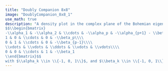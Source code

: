 ```yaml
---
title: "Doubly Companion 8x8"
image: "DoublyCompanion_8x8_1"
use_math: true
description: "A density plot in the complex plane of the Bohemian eigenvalues of a sample of 20 million 8x8 $(p=7)$ doubly companion matrices:
$$\\begin{bmatrix}
-\\alpha_1 & -\\alpha_2 & \\cdots & -\\alpha_p & -\\alpha_{p+1} - \\beta_{p+1}\\\\
1 & 0 & \\cdots & 0 & -\\beta_p\\\\
0 & 1 & \\cdots & 0 & -\\beta_{p-1}\\\\
\\vdots & \\vdots & \\ddots & \\vdots & \\vdots\\\\
0 & 0 & \\cdots & 1 & -\\beta_1
\\end{bmatrix}$$
with $\\alpha_k \\in \\{-1, 0, 1\\}$, and $\\beta_k \\in \\{-1, 0, 1\\}$. Color represents the eigenvalue density and the plot is viewed on [-2.2-2.2i, 2.2+2.2i]."
---
```

